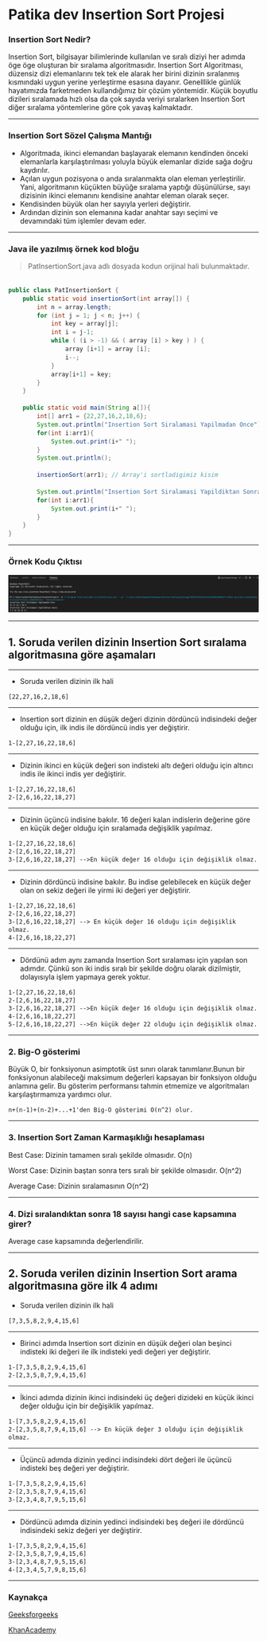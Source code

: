# **Patika dev Insertion Sort Projesi**
 
### Insertion Sort Nedir?

Insertion Sort, bilgisayar bilimlerinde kullanılan ve sıralı diziyi her adımda öge öge oluşturan bir sıralama algoritmasıdır. Insertion Sort Algoritması, düzensiz dizi elemanlarını tek tek ele alarak her birini dizinin sıralanmış kısmındaki uygun yerine yerleştirme esasına dayanır. Genelllikle günlük hayatımızda farketmeden kullandığımız bir çözüm yöntemidir. Küçük boyutlu dizileri sıralamada hızlı olsa da çok sayıda veriyi sıralarken Insertion Sort diğer sıralama yöntemlerine göre çok yavaş kalmaktadır.

--------------------------------------------
### Insertion Sort Sözel Çalışma Mantığı

- Algoritmada, ikinci elemandan başlayarak elemanın kendinden önceki elemanlarla karşılaştırılması yoluyla büyük elemanlar dizide sağa doğru kaydırılır. 
- Açılan uygun pozisyona o anda sıralanmakta olan eleman yerleştirilir. Yani, algoritmanın küçükten büyüğe sıralama yaptığı düşünülürse, sayı dizisinin ikinci elemanını kendisine anahtar eleman olarak seçer.
- Kendisinden büyük olan her sayıyla yerleri değiştirir.
- Ardından dizinin son elemanına kadar anahtar sayı seçimi ve devamındaki tüm işlemler devam eder. 

---------------------------------------------

### Java ile yazılmış örnek kod bloğu

>PatInsertionSort.java adlı dosyada kodun orijinal hali bulunmaktadır.

```java

public class PatInsertionSort {  
    public static void insertionSort(int array[]) {  
        int n = array.length;  
        for (int j = 1; j < n; j++) {  
            int key = array[j];  
            int i = j-1;  
            while ( (i > -1) && ( array [i] > key ) ) {  
                array [i+1] = array [i];  
                i--;  
            }  
            array[i+1] = key;  
        }  
    }  
       
    public static void main(String a[]){    
        int[] arr1 = {22,27,16,2,18,6};    
        System.out.println("Insertion Sort Siralamasi Yapilmadan Once");    
        for(int i:arr1){    
            System.out.print(i+" ");    
        }    
        System.out.println();    
            
        insertionSort(arr1); // Array'i sortladigimiz kisim    
           
        System.out.println("Insertion Sort Siralamasi Yapildiktan Sonra");    
        for(int i:arr1){    
            System.out.print(i+" ");    
        }    
    }    
}    

```

-----------------------------------

### Örnek Kodu Çıktısı

![Örnek Kodu Çıktısı](https://github.com/ibrahimertugrulkorkmaz/PatikaInsertionSortProject/blob/master/CodeOutput.png)

-----------------------------------
## **1. Soruda verilen dizinin Insertion Sort sıralama algoritmasına göre aşamaları**
-----

* Soruda verilen dizinin ilk hali

 ```
[22,27,16,2,18,6]
```
-----

* Insertion sort dizinin en düşük değeri dizinin dördüncü indisindeki değer olduğu için, ilk indis ile dördüncü indis yer değiştirir.
```
1-[2,27,16,22,18,6]
```
---

* Dizinin ikinci en küçük değeri son indisteki altı değeri olduğu için altıncı indis ile ikinci indis yer değiştirir.
    
```
1-[2,27,16,22,18,6]
2-[2,6,16,22,18,27]
```
---

* Dizinin üçüncü indisine bakılır. 16 değeri kalan indislerin değerine göre en küçük değer olduğu için sıralamada değişiklik yapılmaz.

```
1-[2,27,16,22,18,6]
2-[2,6,16,22,18,27]
3-[2,6,16,22,18,27] -->En küçük değer 16 olduğu için değişiklik olmaz.
```
-----
    
    
* Dizinin dördüncü indisine bakılır. Bu indise gelebilecek en küçük değer olan on sekiz değeri ile yirmi iki değeri yer değiştirir.
```
1-[2,27,16,22,18,6]
2-[2,6,16,22,18,27]
3-[2,6,16,22,18,27] --> En küçük değer 16 olduğu için değişiklik olmaz.
4-[2,6,16,18,22,27]
```
---

* Dördünü adım aynı zamanda Insertion Sort sıralaması için yapılan son adımdır. Çünkü son iki indis sıralı bir şekilde doğru olarak dizilmiştir, dolayısıyla işlem yapmaya gerek yoktur.
```
1-[2,27,16,22,18,6]
2-[2,6,16,22,18,27]
3-[2,6,16,22,18,27] -->En küçük değer 16 olduğu için değişiklik olmaz.
4-[2,6,16,18,22,27]
5-[2,6,16,18,22,27] -->En küçük değer 22 olduğu için değişiklik olmaz.

```
    
---
### 2. Big-O gösterimi

Büyük O, bir fonksiyonun asimptotik üst sınırı olarak tanımlanır.Bunun bir fonksiyonun alabileceği maksimum değerleri kapsayan bir fonksiyon olduğu anlamına gelir. Bu gösterim performansı tahmin etmemize ve algoritmaları karşılaştırmamıza yardımcı olur. 

```
n+(n-1)+(n-2)+...+1'den Big-O gösterimi O(n^2) olur.
```

---
### 3. Insertion Sort Zaman Karmaşıklığı hesaplaması 

Best Case: Dizinin tamamen sıralı şekilde olmasıdır. O(n) 

Worst Case: Dizinin baştan sonra ters sıralı bir şekilde olmasıdır. O(n^2) 

Average Case: Dizinin sıralamasının O(n^2)

---
### 4. Dizi sıralandıktan sonra 18 sayısı hangi case kapsamına girer?

Average case kapsamında değerlendirilir.

---



## **2. Soruda verilen dizinin Insertion Sort arama algoritmasına göre ilk 4 adımı**

* Soruda verilen dizinin ilk hali
```
[7,3,5,8,2,9,4,15,6]
```
-----
* Birinci adımda Insertion sort dizinin en düşük değeri olan beşinci indisteki iki değeri ile ilk indisteki yedi değeri yer değiştirir.

```
1-[7,3,5,8,2,9,4,15,6]
2-[2,3,5,8,7,9,4,15,6]
```
-----
* İkinci adımda dizinin ikinci indisindeki üç değeri dizideki en küçük ikinci değer olduğu için bir değişiklik yapılmaz.

```
1-[7,3,5,8,2,9,4,15,6]
2-[2,3,5,8,7,9,4,15,6] --> En küçük değer 3 olduğu için değişiklik olmaz.
```
-----
* Üçüncü adımda dizinin yedinci indisindeki dört değeri ile üçüncü indisteki beş değeri yer değiştirir.

```
1-[7,3,5,8,2,9,4,15,6]
2-[2,3,5,8,7,9,4,15,6]
3-[2,3,4,8,7,9,5,15,6]
```
-----
* Dördüncü adımda dizinin yedinci indisindeki beş değeri ile dördüncü indisindeki sekiz değeri yer değiştirir.

```
1-[7,3,5,8,2,9,4,15,6]
2-[2,3,5,8,7,9,4,15,6]
3-[2,3,4,8,7,9,5,15,6]
4-[2,3,4,5,7,9,8,15,6]
```
-----


### Kaynakça
[Geeksforgeeks](https://www.geeksforgeeks.org/insertion-sort/)

[KhanAcademy](https://www.khanacademy.org/computing/computer-science/algorithms/insertion-sort/a/analysis-of-insertion-sort)










